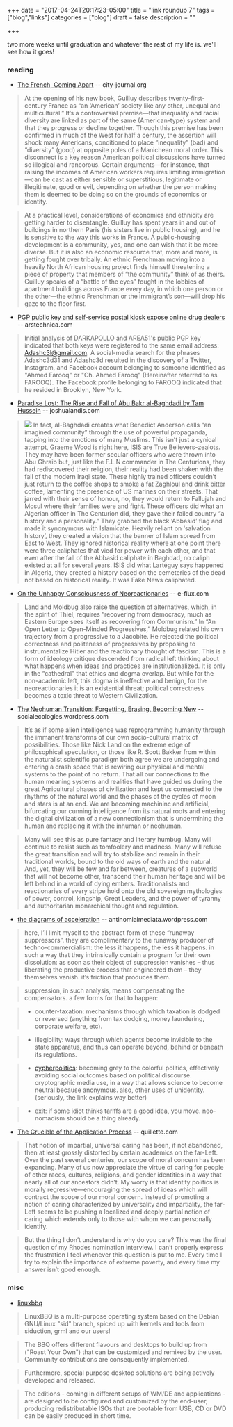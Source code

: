 +++
date = "2017-04-24T20:17:23-05:00"
title = "link roundup 7"
tags = ["blog","links"]
categories = ["blog"]
draft = false
description = ""

+++

two more weeks until graduation and whatever the rest of my life is. we'll see how it goes!

### reading

 - [The French, Coming Apart](https://www.city-journal.org/html/french-coming-apart-15125.html) -- city-journal.org

> At the opening of his new book, Guilluy describes twenty-first-century France as “an ‘American’ society like any other, unequal and multicultural.” It’s a controversial premise—that inequality and racial diversity are linked as part of the same (American-type) system and that they progress or decline together. Though this premise has been confirmed in much of the West for half a century, the assertion will shock many Americans, conditioned to place “inequality” (bad) and “diversity” (good) at opposite poles of a Manichean moral order. This disconnect is a key reason American political discussions have turned so illogical and rancorous. Certain arguments—for instance, that raising the incomes of American workers requires limiting immigration—can be cast as either sensible or superstitious, legitimate or illegitimate, good or evil, depending on whether the person making them is deemed to be doing so on the grounds of economics or identity.

> At a practical level, considerations of economics and ethnicity are getting harder to disentangle. Guilluy has spent years in and out of buildings in northern Paris (his sisters live in public housing), and he is sensitive to the way this works in France. A public-housing development is a community, yes, and one can wish that it be more diverse. But it is also an economic resource that, more and more, is getting fought over tribally. An ethnic Frenchman moving into a heavily North African housing project finds himself threatening a piece of property that members of “the community” think of as theirs. Guilluy speaks of a “battle of the eyes” fought in the lobbies of apartment buildings across France every day, in which one person or the other—the ethnic Frenchman or the immigrant’s son—will drop his gaze to the floor first.


 - [PGP public key and self-service postal kiosk expose online drug dealers](https://arstechnica.com/tech-policy/2017/04/pgp-keyserver-and-self-service-postal-kiosk-expose-online-drug-dealer/) -- arstechnica.com

> Initial analysis of DARKAPOLLO and AREA51's public PGP key indicated that both keys were registered to the same email address: Adashc3l@gmail.com. A social-media search for the phrases Adashc3d31 and Adashc3d resulted in the discovery of a Twitter, Instagram, and Facebook account belonging to someone identified as "Ahmed Farooq" or "Ch. Ahmed Farooq" (Hereinafter referred to as FAROOQ). The Facebook profile belonging to FAROOQ indicated that he resided in Brooklyn, New York.

 - [Paradise Lost: The Rise and Fall of Abu Bakr al-Baghdadi by Tam Hussein](http://www.joshualandis.com/blog/paradise-lost-rise-fall-abu-bakr-al-baghdadi-tam-hussein/) -- joshualandis.com

>[![](/img/caliph.png#thumb-right)](/img/caliph.png) In fact, al-Baghdadi creates what Benedict Anderson calls “an imagined community” through the use of powerful propaganda, tapping into the emotions of many Muslims. This isn’t just a cynical attempt, Graeme Wood is right here, ISIS are True Believers-zealots. They may have been former secular officers who were thrown into Abu Ghraib but, just like the F.L.N commander in The Centurions, they had rediscovered their religion, their reality had been shaken with the fall of the modern Iraqi state. These highly trained officers couldn’t just return to the coffee shops to smoke a fat Zaghloul and drink bitter coffee, lamenting the presence of US marines on their streets. That jarred with their sense of honour, no, they would return to Fallujah and Mosul where their families were and fight. These officers did what an Algerian officer in The Centurion did, they gave their failed country “a history and a personality.” They grabbed the black ‘Abbasid’ flag and made it synonymous with Islamicate. Heavily reliant on ‘salvation history’, they created a vision that the banner of Islam spread from East to West. They ignored historical reality where at one point there were three caliphates that vied for power with each other, and that even after the fall of the Abbasid caliphate in Baghdad, no caliph existed at all for several years. ISIS did what Lartéguy says happened in Algeria, they created a history based on the cemeteries of the dead not based on historical reality. It was Fake News caliphated.

 - [On the Unhappy Consciousness of Neoreactionaries](http://www.e-flux.com/journal/81/125815/on-the-unhappy-consciousness-of-neoreactionaries/) -- e-flux.com

> Land and Moldbug also raise the question of alternatives, which, in the spirit of Thiel, requires “recovering from democracy, much as Eastern Europe sees itself as recovering from Communism.” In “An Open Letter to Open-Minded Progressives,” Moldbug related his own trajectory from a progressive to a Jacobite. He rejected the political correctness and politeness of progressives by proposing to instrumentalize Hitler and the reactionary thought of fascism. This is a form of ideology critique descended from radical left thinking about what happens when ideas and practices are institutionalized. It is only in the “cathedral” that ethics and dogma overlap. But while for the non-academic left, this dogma is ineffective and benign, for the neoreactionaries it is an existential threat; political correctness becomes a toxic threat to Western Civilization.

 - [The Neohuman Transition: Forgetting, Erasing, Becoming New](https://socialecologies.wordpress.com/2017/04/22/the-neohuman-transition-forgetting-erasing-becoming-new/) -- socialecologies.wordpress.com

> It’s as if some alien intelligence was reprogramming humanity through the immanent transforms of our own socio-cultural matrix of possibilities. Those like Nick Land on the extreme edge of philosophical speculation, or those like R. Scott Bakker from within the naturalist scientific paradigm both agree we are undergoing and entering a crash space that is rewiring our physical and mental systems to the point of no return. That all our connections to the human meaning systems and realities that have guided us during the great Agricultural phases of civilization and kept us connected to the rhythms of the natural world and the phases of the cycles of moon and stars is at an end. We are becoming machininc and artificial, bifurcating our cunning intelligence from its natural roots and entering the digital civilization of a new connectionism that is undermining the human and replacing it with the inhuman or neohuman.

> Many will see this as pure fantasy and literary humbug. Many will continue to resist such as tomfoolery and madness. Many will refuse the great transition and will try to stabilize and remain in their traditional worlds, bound to the old ways of earth and the natural. And, yet, they will be few and far between, creatures of a subworld that will not become other, transcend their human heritage and will be left behind in a world of dying embers. Traditionalists and reactionaries of every stripe hold onto the old sovereign mythologies of power, control, kingship, Great Leaders, and the power of tyranny and authoritarian monarchical thought and regulation.

 - [the diagrams of acceleration](https://antinomiaimediata.wordpress.com/2017/04/12/the-diagrams-of-acceleration/) -- antinomiaimediata.wordpress.com

> here, I’ll limit myself to the abstract form of these “runaway suppressors”. they are complimentary to the runaway producer of techno-commercialism: the less it happens, the less it happens. in such a way that they intrinsically contain a program for their own dissolution: as soon as their object of suppression vanishes – thus liberating the productive process that engineered them – they themselves vanish. it’s friction that produces them.

> suppression, in such analysis, means compensating the compensators. a few forms for that to happen:

> - counter-taxation: mechanisms through which taxation is dodged or reversed (anything from tax dodging, money laundering, corporate welfare, etc).

> - illegibility: ways through which agents become invisible to the state apparatus, and thus can operate beyond, behind or beneath its regulations.

> - [cypherpolitics](https://blog.p2pfoundation.net/cypherpolitical-enterprises-programmatic-assessments/2017/03/15): becoming grey to the colorful politics, effectively avoiding social outcomes based on political discourse. cryptographic media use, in a way that allows science to become neutral because anonymous. also, other uses of unidentity. (seriously, the link explains way better)

> - exit: if some idiot thinks tariffs are a good idea, you move. neo-nomadism should be a thing already.

 - [The Crucible of the Application Process](http://quillette.com/2017/04/20/crucible-application-process/) -- quillette.com

> That notion of impartial, universal caring has been, if not abandoned, then at least grossly distorted by certain academics on the far-Left. Over the past several centuries, our scope of moral concern has been expanding. Many of us now appreciate the virtue of caring for people of other races, cultures, religions, and gender identities in a way that nearly all of our ancestors didn’t. My worry is that identity politics is morally regressive—encouraging the spread of ideas which will contract the scope of our moral concern. Instead of promoting a notion of caring characterized by universality and impartiality, the far-Left seems to be pushing a localized and deeply partial notion of caring which extends only to those with whom we can personally identify.

> But the thing I don’t understand is why do you care? This was the final question of my Rhodes nomination interview. I can’t properly express the frustration I feel whenever this question is put to me. Every time I try to explain the importance of extreme poverty, and every time my answer isn’t good enough.

### misc

 - [linuxbbq](http://linuxbbq.org/)

> LinuxBBQ is a multi-purpose operating system based on the Debian GNU/Linux "sid" branch, spiced up with kernels and tools from siduction, grml and our users!

> The BBQ offers different flavours and desktops to build up from ("Roast Your Own") that can be customized and remixed by the user.
Community contributions are consequently implemented.

> Furthermore, special purpose desktop solutions are being actively developed and released.

> The editions - coming in different setups of WM/DE and applications - are designed to be configured and customized by the end-user, producing redistributable ISOs that are bootable from USB, CD or DVD can be easily produced in short time.
